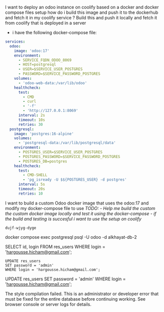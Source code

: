 I want to deploy an odoo instance on coolify based on a docker and docker compose files setup 
how do i build this image and push it to the dockerhub and fetch it in my coolify service ? Build this and push it locally and fetch it from coolify that is deployed in a server

- i have the following docker-compose file:
```yaml
services:
  odoo:
    image: 'odoo:17'
    environment:
      - SERVICE_FQDN_ODOO_8069
      - HOST=postgresql
      - USER=$SERVICE_USER_POSTGRES
      - PASSWORD=$SERVICE_PASSWORD_POSTGRES
    volumes:
      - 'odoo-web-data:/var/lib/odoo'
    healthcheck:
      test:
        - CMD
        - curl
        - '-f'
        - 'http://127.0.0.1:8069'
      interval: 2s
      timeout: 10s
      retries: 30
  postgresql:
    image: 'postgres:16-alpine'
    volumes:
      - 'postgresql-data:/var/lib/postgresql/data'
    environment:
      - POSTGRES_USER=$SERVICE_USER_POSTGRES
      - POSTGRES_PASSWORD=$SERVICE_PASSWORD_POSTGRES
      - POSTGRES_DB=postgres
    healthcheck:
      test:
        - CMD-SHELL
        - 'pg_isready -U $${POSTGRES_USER} -d postgres'
      interval: 5s
      timeout: 20s
      retries: 10
```
I want to build a custom Odoo docker image that uses the odoo:17 and modify my docker-compose file to use
*TODO: 
	- Help me build the custom the custom docker image locally and test it using the docker-compose
		- if the build and testing is succesful i want to use the setup on coolify*

```
dujf-wjyg-dyge
```

docker compose exec postgresql psql -U odoo -d alkhayat-db-2

SELECT id, login 
FROM res_users 
WHERE login = 'hargousse.hicham@gmail.com';

	UPDATE res_users 
	SET password = 'admin'
	WHERE login = 'hargousse.hicham@gmail.com';

UPDATE res_users 
SET password = 'admin'
WHERE login = 'hargousse.hicham@gmail.com';


The style compilation failed. This is an administrator or developer error that must be fixed for the entire database before continuing working. See browser console or server logs for details.



